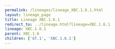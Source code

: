 ```yaml
---
permalink: /lineages/lineage_XBC.1.6.1.html
layout: lineage_page
title: Lineage XBC.1.6.1
redirect_to: ../lineage.html?lineage=XBC.1.6.1
lineage: XBC.1.6.1
parent: XBC.1.6
children: ['GT.1', 'XBC.1.6.1']
---
```

